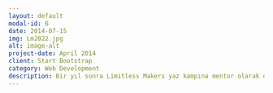 ```yaml
---
layout: default
modal-id: 6
date: 2014-07-15
img: Lm2022.jpg
alt: image-alt
project-date: April 2014
client: Start Bootstrap
category: Web Development
description: Bir yıl sonra Limitless Makers yaz kampına mentor olarak davet edildim. Projelerinde çalışan öğrencilere eğitim ve mentorluk verdim.
---
```

